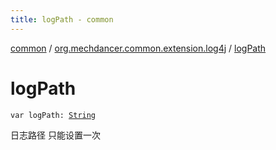 ```yaml
---
title: logPath - common
---
```


[common](../index.html) / [org.mechdancer.common.extension.log4j](index.html) / [logPath](./log-path.html)

# logPath

`var logPath: `[`String`](https://kotlinlang.org/api/latest/jvm/stdlib/kotlin/-string/index.html)

日志路径
只能设置一次

